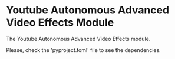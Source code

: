 # Youtube Autonomous Advanced Video Effects Module

The Youtube Autonomous Advanced Video Effects module.

Please, check the 'pyproject.toml' file to see the dependencies.

